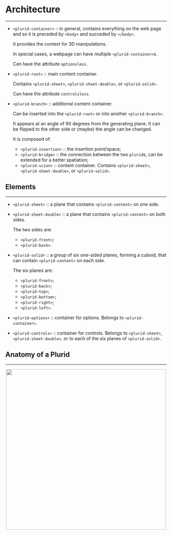 <link rel="stylesheet" type="text/css" href="style.css">

# Architecture
--------------

- `<plurid-container>` :: in general, contains everything on the web page and so it is preceded by `<body>` and succeded by `</body>`.

    It provides the context for 3D manipulations.

    In special cases, a webpage can have multiple `<plurid-container>`s.

    Can have the attribute `optionsless`.


- `<plurid-root>` :: main content container.

    Contains `<plurid-sheet>`, `<plurid-sheet-double>`, or `<plurid-solid>`.

    Can have the attribute `controlsless`.


- `<plurid-branch>` :: additional content container.

    Can be inserted into the `<plurid-root>` or into another `<plurid-branch>`.

     It appears at an angle of 90 degrees from the generating plane. It can be flipped to the other side or (maybe) the angle can be changed.

    It is composed of:
    + `<plurid-insertion>` :: the insertion point/space;
    + `<plurid-bridge>` :: the connection between the two `plurid`s, can be extended for a better spatiation;
    + `<plurid-scion>` :: content container. Contains `<plurid-sheet>`, `<plurid-sheet-double>`, or `<plurid-solid>`.



## Elements
-----------

- `<plurid-sheet>` :: a plane that contains `<plurid-content>` on one side.


- `<plurid-sheet-double>` :: a plane that contains `<plurid-content>` on both sides.

    The two sides are:
    + `<plurid-front>`;
    + `<plurid-back>`.


- `<plurid-solid>` :: a group of six one-sided planes, forming a cuboid, that can contain `<plurid-content>` on each side.

    The six planes are:
    + `<plurid-front>`;
    + `<plurid-back>`;
    + `<plurid-top>`;
    + `<plurid-bottom>`;
    + `<plurid-right>`;
    + `<plurid-left>`.


- `<plurid-options>` :: container for options. Belongs to `<plurid-container>`.



- `<plurid-controls>` :: container for controls. Belongs to `<plurid-sheet>`, `<plurid-sheet-double>`, or to each of the six planes of `<plurid-solid>`.


## Anatomy of a Plurid
----------------------

<p align="center">
    <img src="/images/plurid-elements.png" height="500px">
</p>
